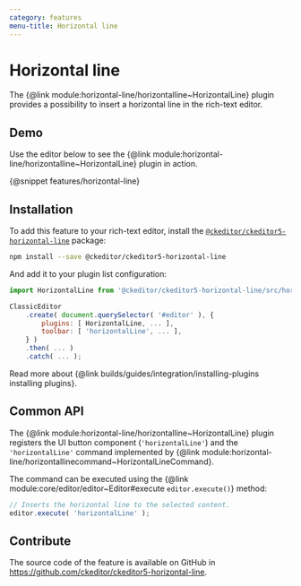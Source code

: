 ```yaml
---
category: features
menu-title: Horizontal line
---
```


# Horizontal line

The {@link module:horizontal-line/horizontalline~HorizontalLine} plugin provides a possibility to insert a horizontal line in the rich-text editor.

## Demo

Use the editor below to see the {@link module:horizontal-line/horizontalline~HorizontalLine} plugin in action.

{@snippet features/horizontal-line}

## Installation

To add this feature to your rich-text editor, install the [`@ckeditor/ckeditor5-horizontal-line`](https://www.npmjs.com/package/@ckeditor/ckeditor5-horizontal-line) package:

```bash
npm install --save @ckeditor/ckeditor5-horizontal-line
```

And add it to your plugin list configuration:

```js
import HorizontalLine from '@ckeditor/ckeditor5-horizontal-line/src/horizontalline';

ClassicEditor
	.create( document.querySelector( '#editor' ), {
		plugins: [ HorizontalLine, ... ],
		toolbar: [ 'horizontalLine', ... ],
	} )
	.then( ... )
	.catch( ... );
```

<info-box info>
	Read more about {@link builds/guides/integration/installing-plugins installing plugins}.
</info-box>

## Common API

The {@link module:horizontal-line/horizontalline~HorizontalLine} plugin registers the UI button component (`'horizontalLine'`) and the `'horizontalLine'` command implemented by {@link module:horizontal-line/horizontallinecommand~HorizontalLineCommand}. 

The command can be executed using the {@link module:core/editor/editor~Editor#execute `editor.execute()`} method:

```js
// Inserts the horizontal line to the selected content.
editor.execute( 'horizontalLine' );
```

## Contribute

The source code of the feature is available on GitHub in https://github.com/ckeditor/ckeditor5-horizontal-line.
